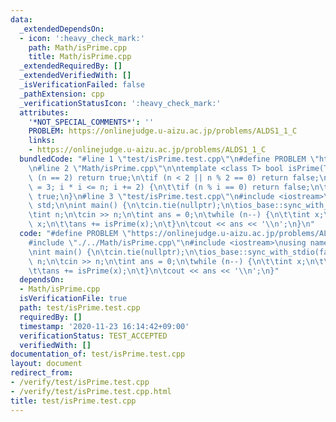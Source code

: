 ```yaml
---
data:
  _extendedDependsOn:
  - icon: ':heavy_check_mark:'
    path: Math/isPrime.cpp
    title: Math/isPrime.cpp
  _extendedRequiredBy: []
  _extendedVerifiedWith: []
  _isVerificationFailed: false
  _pathExtension: cpp
  _verificationStatusIcon: ':heavy_check_mark:'
  attributes:
    '*NOT_SPECIAL_COMMENTS*': ''
    PROBLEM: https://onlinejudge.u-aizu.ac.jp/problems/ALDS1_1_C
    links:
    - https://onlinejudge.u-aizu.ac.jp/problems/ALDS1_1_C
  bundledCode: "#line 1 \"test/isPrime.test.cpp\"\n#define PROBLEM \"https://onlinejudge.u-aizu.ac.jp/problems/ALDS1_1_C\"\
    \n#line 2 \"Math/isPrime.cpp\"\n\ntemplate <class T> bool isPrime(T n) {\n\tif\
    \ (n == 2) return true;\n\tif (n < 2 || n % 2 == 0) return false;\n\tfor (T i\
    \ = 3; i * i <= n; i += 2) {\n\t\tif (n % i == 0) return false;\n\t}\n\treturn\
    \ true;\n}\n#line 3 \"test/isPrime.test.cpp\"\n#include <iostream>\nusing namespace\
    \ std;\n\nint main() {\n\tcin.tie(nullptr);\n\tios_base::sync_with_stdio(false);\n\
    \tint n;\n\tcin >> n;\n\tint ans = 0;\n\twhile (n--) {\n\t\tint x;\n\t\tcin >>\
    \ x;\n\t\tans += isPrime(x);\n\t}\n\tcout << ans << '\\n';\n}\n"
  code: "#define PROBLEM \"https://onlinejudge.u-aizu.ac.jp/problems/ALDS1_1_C\"\n\
    #include \"./../Math/isPrime.cpp\"\n#include <iostream>\nusing namespace std;\n\
    \nint main() {\n\tcin.tie(nullptr);\n\tios_base::sync_with_stdio(false);\n\tint\
    \ n;\n\tcin >> n;\n\tint ans = 0;\n\twhile (n--) {\n\t\tint x;\n\t\tcin >> x;\n\
    \t\tans += isPrime(x);\n\t}\n\tcout << ans << '\\n';\n}"
  dependsOn:
  - Math/isPrime.cpp
  isVerificationFile: true
  path: test/isPrime.test.cpp
  requiredBy: []
  timestamp: '2020-11-23 16:14:42+09:00'
  verificationStatus: TEST_ACCEPTED
  verifiedWith: []
documentation_of: test/isPrime.test.cpp
layout: document
redirect_from:
- /verify/test/isPrime.test.cpp
- /verify/test/isPrime.test.cpp.html
title: test/isPrime.test.cpp
---
```


